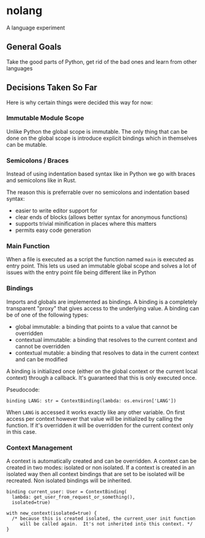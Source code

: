 # nolang
A language experiment

## General Goals

Take the good parts of Python, get rid of the bad ones and learn from other
languages

## Decisions Taken So Far

Here is why certain things were decided this way for now:

### Immutable Module Scope

Unlike Python the global scope is immutable.  The only thing that can be done
on the global scope is introduce explicit bindings which in themselves can be
mutable.

### Semicolons / Braces

Instead of using indentation based syntax like in Python we go with braces and
semicolons like in Rust.

The reason this is preferrable over no semicolons and indentation based syntax:

* easier to write editor support for
* clear ends of blocks (allows better syntax for anonymous functions)
* supports trivial minification in places where this matters
* permits easy code generation

### Main Function

When a file is executed as a script the function named `main` is executed as
entry point.  This lets us used an immutable global scope and solves a lot of
issues with the entry point file being different like in Python

### Bindings

Imports and globals are implemented as bindings.  A binding is a completely
transparent "proxy" that gives access to the underlying value.  A binding can
be of one of the following types:

* global immutable: a binding that points to a value that cannot be overridden
* contextual immutable: a binding that resolves to the current context and cannot be overridden
* contextual mutable: a binding that resolves to data in the current context and can be modified

A binding is initialized once (either on the global context or the current local
context) through a callback.  It's guaranteed that this is only executed once.

Pseudocode:

```
binding LANG: str = ContextBinding(lambda: os.environ['LANG'])
```

When `LANG` is accessed it works exactly like any other variable.  On first
access per context however that value will be initialized by calling the
function.  If it's overridden it will be overridden for the current context
only in this case.

### Context Management

A context is automatically created and can be overridden.  A context can be
created in two modes: isolated or non isolated.  If a context is created
in an isolated way then all context bindings that are set to be isolated will
be recreated.  Non isolated bindings will be inherited.

```
binding current_user: User = ContextBinding(
  lambda: get_user_from_request_or_something(),
  isolated=true)

with new_context(isolated=true) {
  /* because this is created isolated, the current_user init function
     will be called again.  It's not inherited into this context. */
}
```
